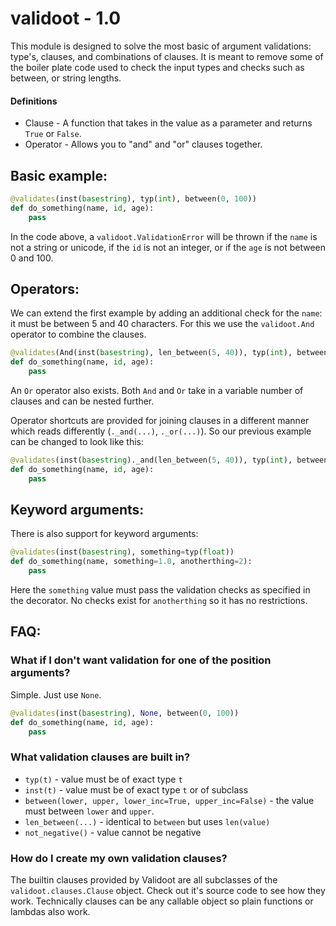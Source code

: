 # validoot - 1.0

This module is designed to solve the most basic of argument validations:
type's, clauses, and combinations of clauses. It is meant to remove some of the
boiler plate code used to check the input types and checks such as between, or
string lengths.

#### Definitions

* Clause - A function that takes in the value as a parameter and returns `True` or `False`.
* Operator - Allows you to "and" and "or" clauses together.

## Basic example:

```python
@validates(inst(basestring), typ(int), between(0, 100))
def do_something(name, id, age):
    pass
```

In the code above, a `validoot.ValidationError` will be thrown if the `name`
is not a string or unicode, if the `id` is not an integer, or if the `age`
is not between 0 and 100.

## Operators:

We can extend the first example by adding an additional check for the `name`:
it must be between 5 and 40 characters. For this we use the `validoot.And` operator
to combine the clauses.

```python
@validates(And(inst(basestring), len_between(5, 40)), typ(int), between(0, 100))
def do_something(name, id, age):
    pass
```

An `Or` operator also exists. Both `And` and `Or` take in a variable number of
clauses and can be nested further.

Operator shortcuts are provided for joining clauses in a different manner which
reads differently (`._and(...)`, `._or(...)`). So our previous example can be
changed to look like this:

```python
@validates(inst(basestring)._and(len_between(5, 40)), typ(int), between(0, 100))
def do_something(name, id, age):
    pass
```

## Keyword arguments:

There is also support for keyword arguments:

```python
@validates(inst(basestring), something=typ(float))
def do_something(name, something=1.0, anotherthing=2):
    pass
```

Here the `something` value must pass the validation checks as specified in the decorator.
No checks exist for `anotherthing` so it has no restrictions.

## FAQ:

### What if I don't want validation for one of the position arguments?
Simple. Just use `None`.

```python
@validates(inst(basestring), None, between(0, 100))
def do_something(name, id, age):
    pass
```

### What validation clauses are built in?

* `typ(t)` - value must be of exact type `t`
* `inst(t)` - value must be of exact type `t` or of subclass
* `between(lower, upper, lower_inc=True, upper_inc=False)` - the value must between `lower` and `upper`.
* `len_between(...)` - identical to `between` but uses `len(value)`
* `not_negative()` - value cannot be negative

### How do I create my own validation clauses?
The builtin clauses provided by Validoot are all subclasses of the `validoot.clauses.Clause`
object. Check out it's source code to see how they work. Technically clauses can
be any callable object so plain functions or lambdas also work.
